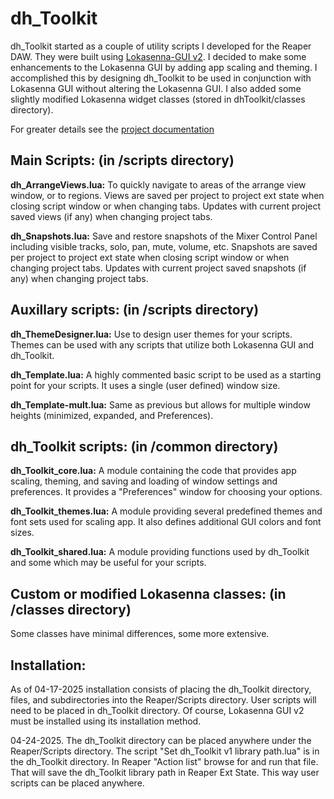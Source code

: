 # **dh_Toolkit**

dh_Toolkit started as a couple of utility scripts I developed for the Reaper DAW. They were built using [Lokasenna-GUI v2](https://github.com/jalovatt/Lokasenna_GUI). I decided to make some enhancements to the Lokasenna GUI by adding app scaling and theming. I accomplished this by designing dh_Toolkit to be used in conjunction with Lokasenna GUI without altering the Lokasenna GUI. I also added some slightly modified Lokasenna widget classes (stored in dhToolkit/classes directory).

For greater details see the [project documentation](https://denhorn52.github.io/dh_Toolkit/)

## **Main Scripts:** (in /scripts directory)

**dh_ArrangeViews.lua:** To quickly navigate to areas of the arrange view window, or to regions. Views are saved per project to project ext state when closing script window or when changing tabs. Updates with current project saved views (if any) when changing project tabs.

**dh_Snapshots.lua:** Save and restore snapshots of the Mixer Control Panel including visible tracks, solo, pan, mute, volume, etc. Snapshots are saved per project to project ext state when closing script window or when changing project tabs. Updates with current project saved snapshots (if any) when changing project tabs.

## **Auxillary scripts:** (in /scripts directory)

**dh_ThemeDesigner.lua:** Use to design user themes for your scripts. Themes can be used with any scripts that utilize both Lokasenna GUI and dh_Toolkit.

**dh_Template.lua:** A highly commented basic script to be used as a starting point for your scripts. It uses a single (user defined) window size.

**dh_Template-mult.lua:** Same as previous but allows for multiple window heights (minimized, expanded, and Preferences). 

## **dh_Toolkit scripts:** (in /common directory)

**dh_Toolkit_core.lua:** A module containing the code that provides app scaling, theming, and saving and loading of window settings and preferences. It provides a "Preferences" window for choosing your options.

**dh_Toolkit_themes.lua:** A module providing several predefined themes and font sets used for scaling app. It also defines additional GUI colors and font sizes.

**dh_Toolkit_shared.lua:** A module providing functions used by dh_Toolkit and some which may be useful for your scripts.

## **Custom or modified Lokasenna classes:** (in /classes directory)

Some classes have minimal differences, some more extensive.

## **Installation:**

As of 04-17-2025 installation consists of placing the dh_Toolkit directory, files, and subdirectories into the Reaper/Scripts directory. User scripts will need to be placed in dh_Toolkit directory. Of course, Lokasenna GUI v2 must be installed using its installation method. 

04-24-2025. The dh_Toolkit directory can be placed anywhere under the Reaper/Scripts directory. The script "Set dh_Toolkit v1 library path.lua" is in the dh_Toolkit directory. In Reaper "Action list" browse for and run that file. That will save the dh_Toolkit library path in Reaper Ext State. This way user scripts can be placed anywhere.
